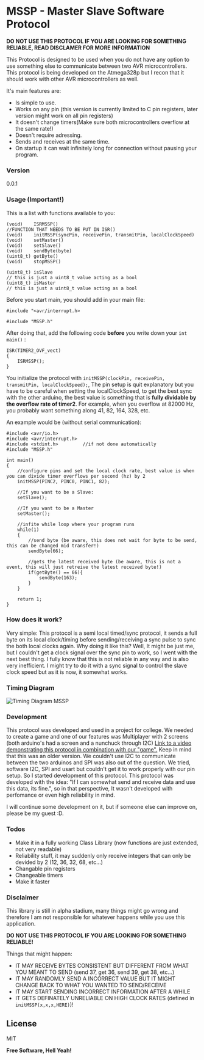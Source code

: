 # MSSP - Master Slave Software Protocol
**DO NOT USE THIS PROTOCOL IF YOU ARE LOOKING FOR SOMETHING RELIABLE, READ DISCLAMER FOR MORE INFORMATION**

This Protocol is designed to be used when you do not have any option to use something else to communicate between two AVR microcontrollers. This protocol is being developed on the Atmega328p but I recon that it should work with other AVR microcontrollers as well.

It's main features are:

  - Is simple to use.
  - Works on any pin (this version is currently limited to C pin registers, later version might work on all pin registers)
  - It doesn't change timers(Make sure both microcontrollers overflow at the same rate!)
  - Doesn't require adressing.
  - Sends and receives at the same time.
  - On startup it can wait infinitely long for connection without pausing your program.


### Version
0.0.1

### Usage (**Important!**)

This is a list with functions available to you:

    (void)    ISRMSSP()                                                     //FUNCTION THAT NEEDS TO BE PUT IN ISR()
    (void)    initMSSP(syncPin, receivePin, transmitPin, localClockSpeed)
    (void)    setMaster()
    (void)    setSlave()
    (void)    sendByte(byte)
    (uint8_t) getByte()
    (void)    stopMSSP()
    
    (uint8_t) isSlave                                                       // this is just a uint8_t value acting as a bool
    (uint8_t) isMaster                                                      // this is just a uint8_t value acting as a bool


Before you start main, you should add in your main file:

`#include "<avr/interrupt.h>`

`#include "MSSP.h"`

After doing that, add the following code **before** you write down your `int main()` :

    ISR(TIMER2_OVF_vect)
    {
        ISRMSSP();
    }
    
You initialize the protocol with `initMSSP(clockPin, receivePin, transmitPin, localClockSpeed);`, The pin setup is quit explanatory but you have to be careful when setting the localClockSpeed, to get the best sync with the other arduino, the best value is something that is **fully dividable by the overflow rate of timer2**. For example, when you overflow at 82000 Hz, you probably want something along  41, 82, 164, 328, etc. 

An example would be (without serial communication):
    
    #include <avr/io.h>
    #include <avr/interrupt.h>  
    #include <stdint.h>         //if not done automatically
    #include "MSSP.h"
    
    int main()
    {
        //configure pins and set the local clock rate, best value is when you can divide timer overflows per second (hz) by 2
        initMSSP(PINC2, PINC0, PINC1, 82);
        
        //If you want to be a Slave:
        setSlave(); 
        
        //If you want to be a Master
        setMaster();
        
        //infite while loop where your program runs
        while(1)
        {
            //send byte (be aware, this does not wait for byte to be send, this can be changed mid transfer!)
            sendByte(66);
            
            //gets the latest received byte (be aware, this is not a event, this will just retreive the latest received byte!)
            if(getByte() == 66){
                sendByte(163);
            }
        }
        
        return 1;
    }
    
### How does it work?

Very simple: This protocol is a semi local timed/sync protocol, it sends a full byte on its local clock/timing before sending/receiving a sync pulse to sync the both local clocks again. Why doing it like this? Well, It might be just me, but I couldn't get a clock signal over the sync pin to work, so I went with the next best thing. I fully know that this is not reliable in any way and is also very inefficient. I might try to do it with a sync signal to control the slave clock speed but as it is now, it somewhat works.

### Timing Diagram

![Timing Diagram MSSP](http://oi64.tinypic.com/wvtp8p.jpg)

### Development
This protocol was developed and used in a project for college. We needed to create a game and one of our features was Multiplayer with 2 screens (both arduino's had a screen and a nunchuck through I2C) [Link to a video demonstrating this protocol in combination with our "game".](https://www.youtube.com/watch?v=qZhvvHVLEhM) Keep in mind that this was an older version. We couldn't use I2C to communicate between the two arduinos and SPI was also out of the question. We tried, software I2C, SPI and usart but couldn't get it to work properly with our pin setup. So I started development of this protocol. This protocol was developed with the idea: "If I can somewhat send and receive data and use this data, its fine.", so in that perspective, It wasn't developed with perfomance or even high reliability in mind.

I will continue some development on it, but if someone else can improve on, please be my guest :D.

### Todos

- Make it in a fully working Class Library (now functions are just extended, not very readable)
- Reliability stuff, it may suddenly only receive integers that can only be devided by 2 (12, 36, 32, 68, etc...)
- Changable pin registers 
- Changeable timers
- Make it faster

### Disclaimer
This library is still in alpha stadium, many things might go wrong and therefore I am not 
responsible for whatever happens while you use this application.

**DO NOT USE THIS PROTOCOL IF YOU ARE LOOKING FOR SOMETHING RELIABLE!**

Things that might happen:

- IT MAY RECEIVE BYTES CONSISTENT BUT DIFFERENT FROM WHAT YOU MEANT TO SEND (send 37, get 36, send 39, get 38, etc...)
- IT MAY RANDOMLY SEND A INCORRECT VALUE BUT IT MIGHT CHANGE BACK TO WHAT YOU WANTED TO SEND/RECEIVE
- IT MAY START SENDING INCORRECT INFORMATION AFTER A WHILE
- IT GETS DEFINATELY UNRELIABLE ON HIGH CLOCK RATES (defined in `initMSSP(x,x,x,HERE)`)!

License
----

MIT


**Free Software, Hell Yeah!**




